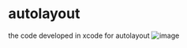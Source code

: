 # autolayout
the code developed in xcode for autolayout
![image](https://user-images.githubusercontent.com/60872921/124242168-a6f1f300-db46-11eb-9e8d-6889ddd150e4.png)
